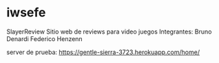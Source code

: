 # iwsefe
SlayerReview
Sitio web de reviews para video juegos
Integrantes:
Bruno Denardi
Federico Henzenn

server de prueba:
https://gentle-sierra-3723.herokuapp.com/home/
